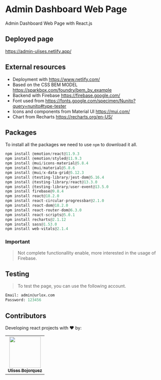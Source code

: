 # Admin Dashboard Web Page
Admin Dashboard Web Page with React.js

## Deployed page
https://admin-ulises.netlify.app/

## External resources
* Deployment with https://www.netlify.com/
* Based on the CSS BEM MODEL https://sparkbox.com/foundry/bem_by_example
* Backend with Firebase https://firebase.google.com/
* Font used from https://fonts.google.com/specimen/Nunito?query=nunito#type-tester
* Icons and components from Material UI https://mui.com/
* Chart from Recharts https://recharts.org/en-US/

## Packages

To install all the packages we need to use ``npm`` to download it all.

```python
npm install @emotion/react@11.9.3
npm install @emotion/styled@11.9.3
npm install @mui/icons-material@5.8.4
npm install @mui/material@5.8.6
npm install @mui/x-data-grid@5.12.3
npm install @testing-library/jest-dom@5.16.4
npm install @testing-library/react@13.3.0
npm install @testing-library/user-event@13.5.0
npm install firebase@9.8.4
npm install react@18.2.0
npm install react-circular-progressbar@2.1.0
npm install react-dom@18.2.0
npm install react-router-dom@6.3.0
npm install react-scripts@5.0.1
npm install recharts@2.1.12
npm install sass@1.53.0
npm install web-vitals@2.1.4
```
### Important
> Not complete functionallity enable, more interested in the usage of Firebase.

## Testing
> To test the page, you can use the following account.
```python
Email: admin@urlox.com
Password: 123456
```

## Contributors
Developing react projects with ❤️ by:
<table>
  <tr>
    <td align="center"><a href="https://github.com/UlisesBojorquez"><img src="https://avatars.githubusercontent.com/u/35876113?v=4" width="100px;" alt=""/><br /><sub><b>Ulises Bojorquez</b></sub></a><br /></td>
  </tr>
